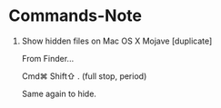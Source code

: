 # Commands-Note



1. Show hidden files on Mac OS X Mojave [duplicate]


    From Finder... <br>

    Cmd⌘  Shift⇧  .  (full stop, period)  <br>

    Same again to hide.

